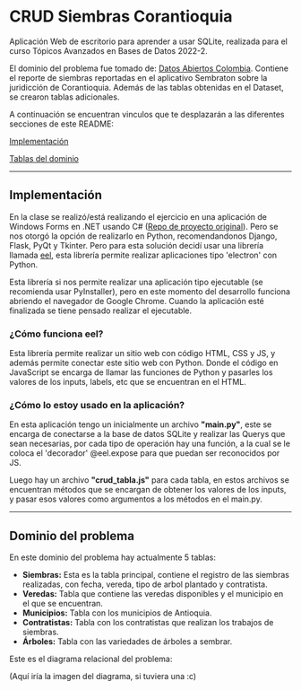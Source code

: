 # **CRUD Siembras Corantioquia**

Aplicación Web de escritorio para aprender a usar SQLite, realizada para el curso Tópicos Avanzados en Bases de Datos 2022-2.

El dominio del problema fue tomado de: [Datos Abiertos Colombia](https://www.datos.gov.co/Ambiente-y-Desarrollo-Sostenible/Siembras/4wun-xk5g). Contiene el reporte de siembras reportadas en el aplicativo Sembraton sobre la juridicción de Corantioquia. Además de las tablas obtenidas en el Dataset, se crearon tablas adicionales.

A continuación se encuentran vinculos que te desplazarán a las diferentes secciones de este README:

[Implementación](#implementación)

[Tablas del dominio]()

---

## **Implementación**
En la clase se realizó/está realizando el ejercicio en una aplicación de Windows Forms en .NET usando C# ([Repo de proyecto original](https://github.com/jdrodas/SiembrasCorantioquia)). Pero se nos otorgó la opción de realizarlo en Python, recomendandonos Django, Flask, PyQt y Tkinter. Pero para esta solución decidí usar una librería llamada [eel](https://github.com/ChrisKnott/Eel), esta librería permite realizar aplicaciones tipo 'electron' con Python. 

Esta librería si nos permite realizar una aplicación tipo ejecutable (se recomienda usar PyInstaller), pero en este momento del desarrollo funciona abriendo el navegador de Google Chrome. Cuando la aplicación esté finalizada se tiene pensado realizar el ejecutable.

### **¿Cómo funciona eel?**
Esta librería permite realizar un sitio web con código HTML, CSS y JS, y además permite conectar este sitio web con Python. Donde el código en JavaScript se encarga de llamar las funciones de Python y pasarles los valores de los inputs, labels, etc que se encuentran en el HTML.

### **¿Cómo lo estoy usado en la aplicación?**
En esta aplicación tengo un inicialmente un archivo **"main.py"**, este se encarga de conectarse a la base de datos SQLite y realizar las Querys que sean necesarias, por cada tipo de operación hay una función, a la cual se le coloca el 'decorador' @eel.expose para que puedan ser reconocidos por JS.

Luego hay un archivo **"crud_tabla.js"** para cada tabla, en estos archivos se encuentran métodos que se encargan de obtener los valores de los inputs, y pasar esos valores como argumentos a los métodos en el main.py.

---

## **Dominio del problema**

En este dominio del problema hay actualmente 5 tablas:

* **Siembras:** Esta es la tabla principal, contiene el registro de las siembras realizadas, con fecha, vereda, tipo de arbol plantado y contratista.
* **Veredas:** Tabla que contiene las veredas disponibles y el municipio en el que se encuentran.
* **Municipios:** Tabla con los municipios de Antioquia.
* **Contratistas:** Tabla con los contratistas que realizan los trabajos de siembras.
* **Árboles:** Tabla con las variedades de árboles a sembrar.

Este es el diagrama relacional del problema:

(Aquí iría la imagen del diagrama, si tuviera una :c)

